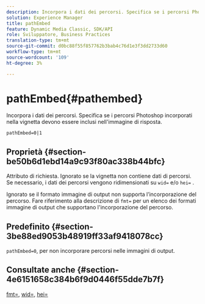 ```yaml
---
description: Incorpora i dati dei percorsi. Specifica se i percorsi Photoshop incorporati nella vignetta devono essere inclusi nell'immagine di risposta.
solution: Experience Manager
title: pathEmbed
feature: Dynamic Media Classic, SDK/API
role: Sviluppatore, Business Practices
translation-type: tm+mt
source-git-commit: d0bc88f55f857762b3bab4c76d1e3f3dd2733d60
workflow-type: tm+mt
source-wordcount: '109'
ht-degree: 3%

---
```



# pathEmbed{#pathembed}

Incorpora i dati dei percorsi. Specifica se i percorsi Photoshop incorporati nella vignetta devono essere inclusi nell&#39;immagine di risposta.

`pathEmbed=0|1`

## Proprietà {#section-be50b6d1ebd14a9c93f80ac338b44bfc}

Attributo di richiesta. Ignorato se la vignetta non contiene dati di percorsi. Se necessario, i dati dei percorsi vengono ridimensionati su `wid=` e/o `hei=` .

Ignorato se il formato immagine di output non supporta l’incorporazione del percorso. Fare riferimento alla descrizione di `fmt=` per un elenco dei formati immagine di output che supportano l&#39;incorporazione del percorso.

## Predefinito {#section-3be88ed9053b48919ff33af9418078cc}

`pathEmbed=0`, per non incorporare percorsi nelle immagini di output.

## Consultate anche {#section-4e6151658c384b6f9d0446f55dde7b7f}

[fmt=](../../../../../ir-api/http-protocol/image-rendering-api-ref/c-ir-http-protocol-ref/c-ir-http-protocol-command-reference/r-ir-fmt.md#reference-4c743f67d56b47c5b774fcc900ff758c),  [wid=](../../../../../ir-api/http-protocol/image-rendering-api-ref/c-ir-http-protocol-ref/c-ir-http-protocol-command-reference/r-ir-wid.md#reference-b7e691b0624941168c94b2749ae233ec),  [hei=](../../../../../ir-api/http-protocol/image-rendering-api-ref/c-ir-http-protocol-ref/c-ir-http-protocol-command-reference/r-ir-hei.md#reference-1c08f60365a94417a39867c09cac5478)
